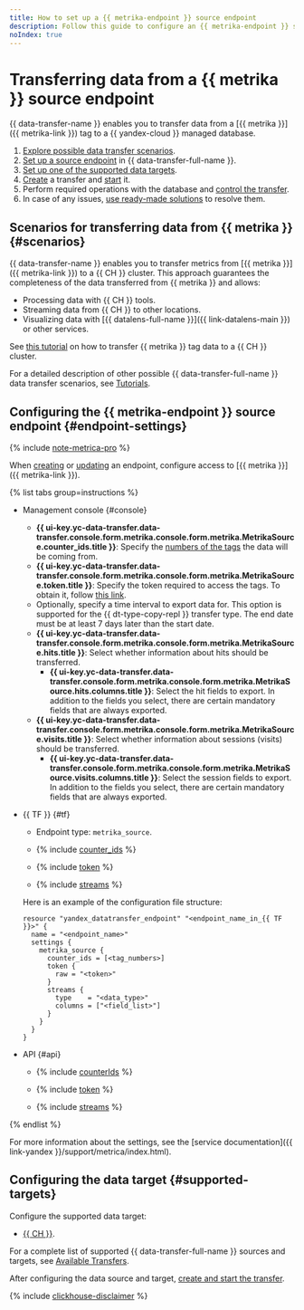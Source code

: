 ```yaml
---
title: How to set up a {{ metrika-endpoint }} source endpoint
description: Follow this guide to configure an {{ metrika-endpoint }} source endpoint.
noIndex: true
---
```


# Transferring data from a {{ metrika }} source endpoint


{{ data-transfer-name }} enables you to transfer data from a [{{ metrika }}]({{ metrika-link }}) tag to a {{ yandex-cloud }} managed database.

1. [Explore possible data transfer scenarios](#scenarios).
1. [Set up a source endpoint](#endpoint-settings) in {{ data-transfer-full-name }}.
1. [Set up one of the supported data targets](#supported-targets).
1. [Create](../../transfer.md#create) a transfer and [start](../../transfer.md#activate) it.
1. Perform required operations with the database and [control the transfer](../../monitoring.md).
1. In case of any issues, [use ready-made solutions](../../../troubleshooting/index.md) to resolve them.

## Scenarios for transferring data from {{ metrika }} {#scenarios}

{{ data-transfer-name }} enables you to transfer metrics from [{{ metrika }}]({{ metrika-link }}) to a {{ CH }} cluster. This approach guarantees the completeness of the data transferred from {{ metrika }} and allows:

* Processing data with {{ CH }} tools.
* Streaming data from {{ CH }} to other locations.
* Visualizing data with [{{ datalens-full-name }}]({{ link-datalens-main }}) or other services.

See [this tutorial](../../../tutorials/metrika-to-clickhouse.md) on how to transfer {{ metrika }} tag data to a {{ CH }} cluster.

For a detailed description of other possible {{ data-transfer-full-name }} data transfer scenarios, see [Tutorials](../../../tutorials/index.md).

## Configuring the {{ metrika-endpoint }} source endpoint {#endpoint-settings}

{% include [note-metrica-pro](../../../../_includes/data-transfer/note-metrica-pro.md) %}

When [creating](../index.md#create) or [updating](../index.md#update) an endpoint, configure access to [{{ metrika }}]({{ metrika-link }}).

{% list tabs group=instructions %}

- Management console {#console}

    * **{{ ui-key.yc-data-transfer.data-transfer.console.form.metrika.console.form.metrika.MetrikaSource.counter_ids.title }}**: Specify the [numbers of the tags](https://yandex.ru/support/metrica/general/tag-id.html) the data will be coming from.
    * **{{ ui-key.yc-data-transfer.data-transfer.console.form.metrika.console.form.metrika.MetrikaSource.token.title }}**: Specify the token required to access the tags. To obtain it, follow [this link](https://oauth.yandex.ru/authorize?response_type=token&client_id=36b7fc9aa96c4fa09158bcacbbdc796a).
    * Optionally, specify a time interval to export data for. This option is supported for the {{ dt-type-copy-repl }} transfer type. The end date must be at least 7 days later than the start date.
    * **{{ ui-key.yc-data-transfer.data-transfer.console.form.metrika.console.form.metrika.MetrikaSource.hits.title }}**: Select whether information about hits should be transferred.
        * **{{ ui-key.yc-data-transfer.data-transfer.console.form.metrika.console.form.metrika.MetrikaSource.hits.columns.title }}**: Select the hit fields to export. In addition to the fields you select, there are certain mandatory fields that are always exported.
    * **{{ ui-key.yc-data-transfer.data-transfer.console.form.metrika.console.form.metrika.MetrikaSource.visits.title }}**: Select whether information about sessions (visits) should be transferred.
        * **{{ ui-key.yc-data-transfer.data-transfer.console.form.metrika.console.form.metrika.MetrikaSource.visits.columns.title }}**: Select the session fields to export. In addition to the fields you select, there are certain mandatory fields that are always exported.

- {{ TF }} {#tf}

    * Endpoint type: `metrika_source`.

    * {% include [counter_ids](../../../../_includes/data-transfer/fields/metrika/terraform/counter-ids.md) %}

    * {% include [token](../../../../_includes/data-transfer/fields/metrika/token.md) %}

    * {% include [streams](../../../../_includes/data-transfer/fields/metrika/streams.md) %}

    Here is an example of the configuration file structure:

    ```hcl
    resource "yandex_datatransfer_endpoint" "<endpoint_name_in_{{ TF }}>" {
      name = "<endpoint_name>"
      settings {
        metrika_source {
          counter_ids = [<tag_numbers>]
          token {
            raw = "<token>"
          }
          streams {
            type    = "<data_type>"
            columns = ["<field_list>"]
          }
        }
      }
    }
    ```

- API {#api}

    * {% include [counterIds](../../../../_includes/data-transfer/fields/metrika/api/counter-ids.md) %}

    * {% include [token](../../../../_includes/data-transfer/fields/metrika/token.md) %}

    * {% include [streams](../../../../_includes/data-transfer/fields/metrika/streams.md) %}

{% endlist %}

For more information about the settings, see the [service documentation]({{ link-yandex }}/support/metrica/index.html).

## Configuring the data target {#supported-targets}

Configure the supported data target:

* [{{ CH }}](../target/clickhouse.md).

For a complete list of supported {{ data-transfer-full-name }} sources and targets, see [Available Transfers](../../../transfer-matrix.md).

After configuring the data source and target, [create and start the transfer](../../transfer.md#create).

{% include [clickhouse-disclaimer](../../../../_includes/clickhouse-disclaimer.md) %}